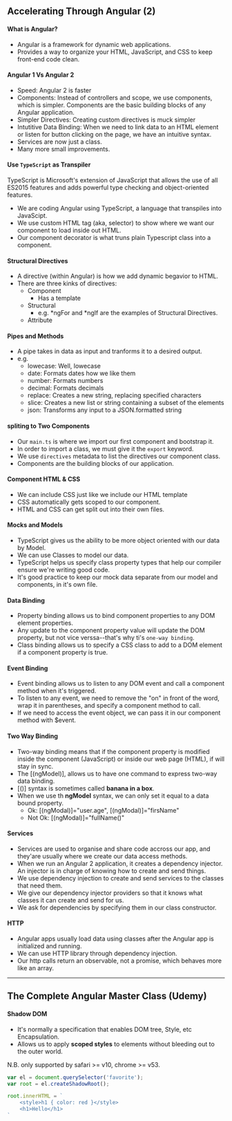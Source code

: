 ## Accelerating Through Angular (2)

#### What is Angular?
- Angular is a framework for dynamic web applications.
- Provides a way to organize your HTML, JavaScript, and CSS to keep front-end code clean.

#### Angular 1 Vs Angular 2
- Speed: Angular 2 is faster
- Components: Instead of controllers and scope, we use components, which is simpler. Components are the basic building
  blocks of any Angular application.
- Simpler Directives: Creating custom directives is muck simpler
- Intutitive Data Binding: When we need to link data to an HTML element or listen for button clicking on the page, we have an intuitive syntax.
- Services are now just a class.
- Many more small improvements.

#### Use `TypeScript` as Transpiler
TypeScript is Microsoft's extension of JavaScript that allows the use of all ES2015 features and adds powerful type
checking and object-oriented features.
- We are coding Angular using TypeScript, a language that transpiles into JavaScipt.
- We use custom HTML tag (aka, selector) to show where we want our component to load inside out HTML.
- Our component decorator is what truns plain Typescript class into a component.

#### Structural Directives
- A directive (within Angular) is how we add dynamic begavior to HTML.
- There are three kinks of directives:
  - Component
    - Has a template
  - Structural
    - e.g. *ngFor and *ngIf are the examples of Structural Directives.
  - Attribute

#### Pipes and Methods
- A pipe takes in data as input and tranforms it to a desired output.
- e.g.
    - lowecase: Well, lowecase
    - date: Formats dates how we like them
    - number: Formats numbers
    - decimal: Formats decimals
    - replace: Creates a new string, replacing specified characters
    - slice: Creates a new list or string containing a subset of the elements
    - json: Transforms any input to a JSON.formatted string
#### spliting to Two Components
- Our `main.ts` is where we import our first component and bootstrap it.
- In order to import a class, we must give it the `export` keyword.
- We use `directives` metadata to list the directives our component class.
- Components are the building blocks of our application.

#### Component HTML & CSS
- We can include CSS just like we include our HTML template
- CSS automatically gets scoped to our component.
- HTML and CSS can get split out into their own files.

#### Mocks and Models
- TypeScript gives us the ability to be more object oriented with our data by Model.
- We can use Classes to model our data.
- TypeScript helps us specify class property types that help our compiler ensure we're writing good code.
- It's good practice to keep our mock data separate from our model and components, in it's own file.

#### Data Binding
- Property binding allows us to bind component properties to any DOM element properties.
- Any update to the component property value will update the DOM property, but not vice verssa--that's why ti's `one-way binding`.
- Class binding allows us to specify a CSS class to add to a DOM element if a component property is true.

#### Event Binding
- Event binding allows us to listen to any DOM event and call a component method when it's triggered.
- To listen to any event, we need to remove the "on" in front of the word, wrap it in parentheses, and specify a component method to call.
- If we need to access the event object, we can pass it in our component method with $event.

#### Two Way Binding
- Two-way binding means that if the component property is modified inside the component (JavaScript) or inside our
  web page (HTML), if will stay in sync.
- The [(ngModel)], allows us to have one command to express two-way data binding.
- [()] syntax is sometimes called **banana in a box**.
- When we use th **ngModel** syntax, we can only set it equal to a data bound property.
  - Ok: [(ngModal)]="user.age", [(ngModal)]="firsName"
  - Not Ok: [(ngModal)]="fullName()"
#### Services
- Services are used to organise and share code accross our app, and they'are usually where we create
  our data access methods.
- When we run an Angular 2 application, it creates a dependency injector. An injector is in charge of knowing how to
  create and send things.
- We use dependency injection to create and send services to the classes that need them.
- We give our dependency injector providers so that it knows what classes it can create and send for us.
- We ask for dependencies by specifying them in our class constructor.

#### HTTP
- Angular apps usually load data using classes after the Angular app is initialized and running.
- We can use HTTP library through dependency injection.
- Our http calls return an observable, not a promise, which behaves more like an array.




---

## The Complete Angular Master Class (Udemy)

#### Shadow DOM
- It's normally a specification that enables DOM tree, Style, etc Encapsulation. 
- Allows us to apply **scoped styles** to elements without bleeding out to the outer world.

N.B. only supported by safari >= v10, chrome >= v53.

```js
var el = document.querySelector('favorite');
var root = el.createShadowRoot();

root.innerHTML = `
    <style>h1 { color: red }</style>
    <h1>Hello</h1>
`
```

























